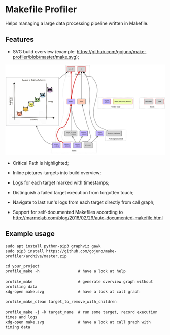 # Makefile Profiler

Helps managing a large data processing pipeline written in Makefile.

## Features

* SVG build overview (example: https://github.com/gojuno/make-profiler/blob/master/make.svg);

![build graph example](make.png)

* Critical Path is highlighted;

* Inline pictures-targets into build overview;

* Logs for each target marked with timestamps;

* Distinguish a failed target execution from forgotten touch;

* Navigate to last run's logs from each target directly from call graph;

* Support for self-documented Makefiles according to
http://marmelab.com/blog/2016/02/29/auto-documented-makefile.html

## Example usage

    sudo apt install python-pip3 graphviz gawk
    sudo pip3 install https://github.com/gojuno/make-profiler/archive/master.zip 

    cd your_project
    profile_make -h                 # have a look at help

    profile_make                    # generate overview graph without profiling data
    xdg-open make.svg               # have a look at call graph

    profile_make_clean target_to_remove_with_children

    profile_make -j -k target_name  # run some target, record execution times and logs
    xdg-open make.svg               # have a look at call graph with timing data

